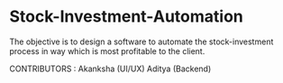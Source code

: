 # Stock-Investment-Automation
The objective is to design a software to automate the stock-investment process in way which is most profitable to the client.

CONTRIBUTORS :
Akanksha (UI/UX)
Aditya (Backend)
